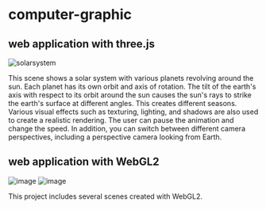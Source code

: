 # computer-graphic
## web application with three.js

![solarsystem](https://github.com/zhang-weijie/computer-graphic/assets/60659396/0e14c1e7-78aa-4261-bbd2-b7ffc3ab5a41)


This scene shows a solar system with various planets revolving around the sun. Each planet has its own orbit and axis of rotation. The tilt of the earth's axis with respect to its orbit around the sun causes the sun's rays to strike the earth's surface at different angles. This creates different seasons. Various visual effects such as texturing, lighting, and shadows are also used to create a realistic rendering. The user can pause the animation and change the speed. In addition, you can switch between different camera perspectives, including a perspective camera looking from Earth.

## web application with WebGL2

![image](https://github.com/zhang-weijie/computer-graphic/assets/60659396/1f6c7ed5-c9bc-4192-83b0-7fee0ef25dd2)
![image](https://github.com/zhang-weijie/computer-graphic/assets/60659396/4eec8af8-008c-4695-b66e-b1282cd6bfb2)

This project includes several scenes created with WebGL2.
